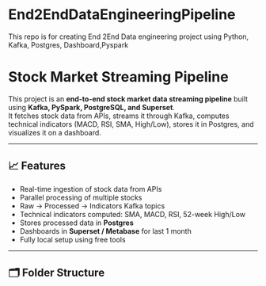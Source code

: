 # End2EndDataEngineeringPipeline
This repo is for creating End 2End Data engineering project using Python, Kafka, Postgres, Dashboard,Pyspark

# Stock Market Streaming Pipeline

This project is an **end-to-end stock market data streaming pipeline** built using **Kafka, PySpark, PostgreSQL, and Superset**.  
It fetches stock data from APIs, streams it through Kafka, computes technical indicators (MACD, RSI, SMA, High/Low), stores it in Postgres, and visualizes it on a dashboard.

---

## **📈 Features**

- Real-time ingestion of stock data from APIs
- Parallel processing of multiple stocks
- Raw → Processed → Indicators Kafka topics
- Technical indicators computed: SMA, MACD, RSI, 52-week High/Low
- Stores processed data in **Postgres**
- Dashboards in **Superset / Metabase** for last 1 month
- Fully local setup using free tools

---

## **🗂 Folder Structure**


